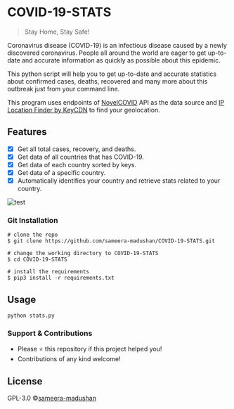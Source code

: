 # COVID-19-STATS

> Stay Home, Stay Safe!

Coronavirus disease (COVID-19) is an infectious disease caused by a newly discovered coronavirus. People all around the world are eager to get up-to-date and accurate information as quickly as possible about this epidemic. 

This python script will help you to get up-to-date and accurate statistics about confirmed cases, deaths, recovered and many more about this outbreak just from your command line. 

This program uses endpoints of [NovelCOVID](https://github.com/novelcovid/api) API as the data source and [IP Location Finder by KeyCDN](https://tools.keycdn.com/geo) to find your geolocation.

## Features
- [x] Get all total cases, recovery, and deaths.
- [x] Get data of all countries that has COVID-19.
- [x] Get data of each country sorted by keys.
- [x] Get data of a specific country. 
- [x] Automatically identifies your country and retrieve stats related to your country.  

![test](https://user-images.githubusercontent.com/55880211/77434525-02431a80-6e07-11ea-8305-25280c3dbd11.gif)

### Git Installation
```
# clone the repo
$ git clone https://github.com/sameera-madushan/COVID-19-STATS.git

# change the working directory to COVID-19-STATS
$ cd COVID-19-STATS

# install the requirements
$ pip3 install -r requirements.txt
```

## Usage

```
python stats.py
```
### Support & Contributions
- Please ⭐️ this repository if this project helped you!
- Contributions of any kind welcome!

## License
GPL-3.0 ©[sameera-madushan](https://github.com/sameera-madushan)
